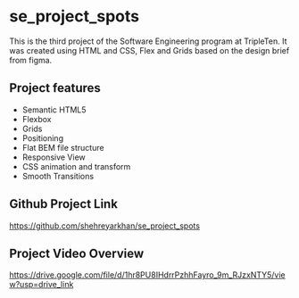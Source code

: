 # se_project_spots

This is the third project of the Software Engineering program at TripleTen. It was created using HTML and CSS, Flex and Grids based on the design brief from figma.

## Project features

-   Semantic HTML5
-   Flexbox
-   Grids
-   Positioning
-   Flat BEM file structure
-   Responsive View
-   CSS animation and transform
-   Smooth Transitions

## Github Project Link

https://github.com/shehreyarkhan/se_project_spots

## Project Video Overview

https://drive.google.com/file/d/1hr8PU8IHdrrPzhhFayro_9m_RJzxNTY5/view?usp=drive_link